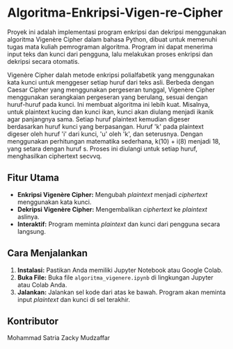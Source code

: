 # Algoritma-Enkripsi-Vigen-re-Cipher
Proyek ini adalah implementasi program enkripsi dan dekripsi menggunakan algoritma Vigenère Cipher dalam bahasa Python, dibuat untuk memenuhi tugas mata kuliah pemrograman algoritma. Program ini dapat menerima input teks dan kunci dari pengguna, lalu melakukan proses enkripsi dan dekripsi secara otomatis.

Vigenère Cipher dalah metode enkripsi polialfabetik yang menggunakan kata kunci
untuk menggeser setiap huruf dari teks asli. Berbeda dengan Caesar Cipher yang menggunakan
pergeseran tunggal, Vigenère Cipher menggunakan serangkaian pergeseran yang berulang,
sesuai dengan huruf-huruf pada kunci. Ini membuat algoritma ini lebih kuat. Misalnya, untuk
plaintext kucing dan kunci ikan, kunci akan diulang menjadi ikanik agar panjangnya sama. Setiap
huruf plaintext kemudian digeser berdasarkan huruf kunci yang berpasangan. Huruf 'k' pada
plaintext digeser oleh huruf 'i' dari kunci, 'u' oleh 'k', dan seterusnya. Dengan menggunakan
perhitungan matematika sederhana, k(10) + i(8) menjadi 18, yang setara dengan huruf s. Proses
ini diulangi untuk setiap huruf, menghasilkan ciphertext secvvq.

## Fitur Utama

-   **Enkripsi Vigenère Cipher:** Mengubah *plaintext* menjadi *ciphertext* menggunakan kata kunci.
-   **Dekripsi Vigenère Cipher:** Mengembalikan *ciphertext* ke *plaintext* aslinya.
-   **Interaktif:** Program meminta *plaintext* dan kunci dari pengguna secara langsung.

## Cara Menjalankan

1.  **Instalasi:** Pastikan Anda memiliki Jupyter Notebook atau Google Colab.
2.  **Buka File:** Buka file `algoritma_vigenere.ipynb` di lingkungan Jupyter atau Colab Anda.
3.  **Jalankan:** Jalankan sel kode dari atas ke bawah. Program akan meminta input *plaintext* dan kunci di sel terakhir.

## Kontributor

Mohammad Satria Zacky Mudzaffar
